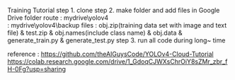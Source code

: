 Training Tutorial
step 1. clone 
step 2. make folder and add files in Google Drive 
folder route : mydrive\yolov4\
                     : mydrive\yolov4\backup
files : obj.zip(training data set with image and text file) 
         & test.zip & obj.names(include class name) 
         & obj.data 
         & generate_train.py 
         & generate_test.py
step 3. run all code during long~ time 

reference : https://github.com/theAIGuysCode/YOLOv4-Cloud-Tutorial
                  https://colab.research.google.com/drive/1_GdoqCJWXsChrOiY8sZMr_zbr_fH-0Fg?usp=sharing
